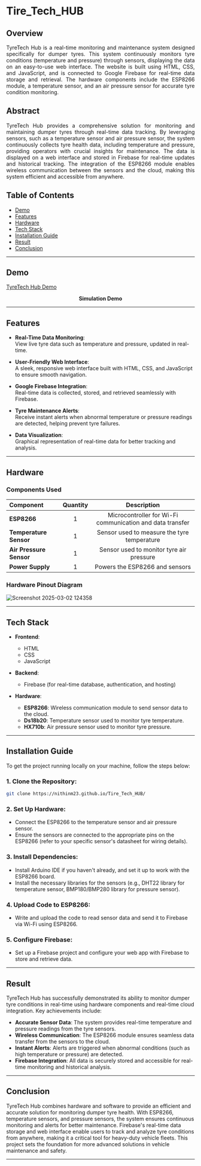 # Tire_Tech_HUB

## Overview
<p align="justify">
TyreTech Hub is a real-time monitoring and maintenance system designed specifically for dumper tyres. This system continuously monitors tyre conditions (temperature and pressure) through sensors, displaying the data on an easy-to-use web interface. The website is built using HTML, CSS, and JavaScript, and is connected to Google Firebase for real-time data storage and retrieval. The hardware components include the ESP8266 module, a temperature sensor, and an air pressure sensor for accurate tyre condition monitoring.
</p>

## Abstract
<p align="justify">
TyreTech Hub provides a comprehensive solution for monitoring and maintaining dumper tyres through real-time data tracking. By leveraging sensors, such as a temperature sensor and air pressure sensor, the system continuously collects tyre health data, including temperature and pressure, providing operators with crucial insights for maintenance. The data is displayed on a web interface and stored in Firebase for real-time updates and historical tracking. The integration of the ESP8266 module enables wireless communication between the sensors and the cloud, making this system efficient and accessible from anywhere.
</p>

## Table of Contents
- [Demo](#Demo)
- [Features](#Features)
- [Hardware](#Hardware)
- [Tech Stack](#Tech-Stack)
- [Installation Guide](#Installation-Guide)
- [Result](#Result)
- [Conclusion](#Conclusion)

---

## Demo
[TyreTech Hub Demo](https://nithinm23.github.io/Tire_Tech_HUB/)

<p align="center"><b>Simulation Demo</b></p>

---

## Features

- **Real-Time Data Monitoring**:  
  View live tyre data such as temperature and pressure, updated in real-time.

- **User-Friendly Web Interface**:  
  A sleek, responsive web interface built with HTML, CSS, and JavaScript to ensure smooth navigation.

- **Google Firebase Integration**:  
  Real-time data is collected, stored, and retrieved seamlessly with Firebase.

- **Tyre Maintenance Alerts**:  
  Receive instant alerts when abnormal temperature or pressure readings are detected, helping prevent tyre failures.

- **Data Visualization**:  
  Graphical representation of real-time data for better tracking and analysis.

---

## Hardware

### Components Used
| Component               | Quantity | Description                                      |
| :---------------------- | :------: | :----------------------------------------------: |
| **ESP8266**             | 1        | Microcontroller for Wi-Fi communication and data transfer |
| **Temperature Sensor**  | 1        | Sensor used to measure the tyre temperature      |
| **Air Pressure Sensor** | 1        | Sensor used to monitor tyre air pressure         |
| **Power Supply**        | 1        | Powers the ESP8266 and sensors                   |

### **Hardware Pinout Diagram**
![Screenshot 2025-03-02 124358](https://github.com/user-attachments/assets/0452a31c-06cc-4bdd-8353-a60d2da876a7)

---

## Tech Stack

- **Frontend**:
  - HTML
  - CSS
  - JavaScript

- **Backend**:
  - Firebase (for real-time database, authentication, and hosting)

- **Hardware**:
  - **ESP8266**: Wireless communication module to send sensor data to the cloud.
  - **Ds18b20**: Temperature sensor used to monitor tyre temperature.
  - **HX710b**: Air pressure sensor used to monitor tyre pressure.

---

## Installation Guide

To get the project running locally on your machine, follow the steps below:

### 1. Clone the Repository:
   
```bash
git clone https://nithinm23.github.io/Tire_Tech_HUB/
```

### 2. **Set Up Hardware**:
- Connect the ESP8266 to the temperature sensor and air pressure sensor.
- Ensure the sensors are connected to the appropriate pins on the ESP8266 (refer to your specific sensor's datasheet for wiring details).

### 3. **Install Dependencies**:
- Install Arduino IDE if you haven't already, and set it up to work with the ESP8266 board.
- Install the necessary libraries for the sensors (e.g., DHT22 library for temperature sensor, BMP180/BMP280 library for pressure sensor).

### 4. **Upload Code to ESP8266**:
- Write and upload the code to read sensor data and send it to Firebase via Wi-Fi using ESP8266.

### 5. **Configure Firebase**:
- Set up a Firebase project and configure your web app with Firebase to store and retrieve data.

---

## **Result**

TyreTech Hub has successfully demonstrated its ability to monitor dumper tyre conditions in real-time using hardware components and real-time cloud integration. Key achievements include:

- **Accurate Sensor Data**: The system provides real-time temperature and pressure readings from the tyre sensors.
- **Wireless Communication**: The ESP8266 module ensures seamless data transfer from the sensors to the cloud.
- **Instant Alerts**: Alerts are triggered when abnormal conditions (such as high temperature or pressure) are detected.
- **Firebase Integration**: All data is securely stored and accessible for real-time monitoring and historical analysis.

---

## **Conclusion**

TyreTech Hub combines hardware and software to provide an efficient and accurate solution for monitoring dumper tyre health. With ESP8266, temperature sensors, and pressure sensors, the system ensures continuous monitoring and alerts for better maintenance. Firebase's real-time data storage and web interface enable users to track and analyze tyre conditions from anywhere, making it a critical tool for heavy-duty vehicle fleets. This project sets the foundation for more advanced solutions in vehicle maintenance and safety.

---
